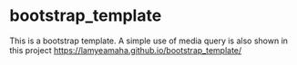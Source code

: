 # bootstrap_template
This is a bootstrap template. A simple use of media query is also shown in this project
https://lamyeamaha.github.io/bootstrap_template/

